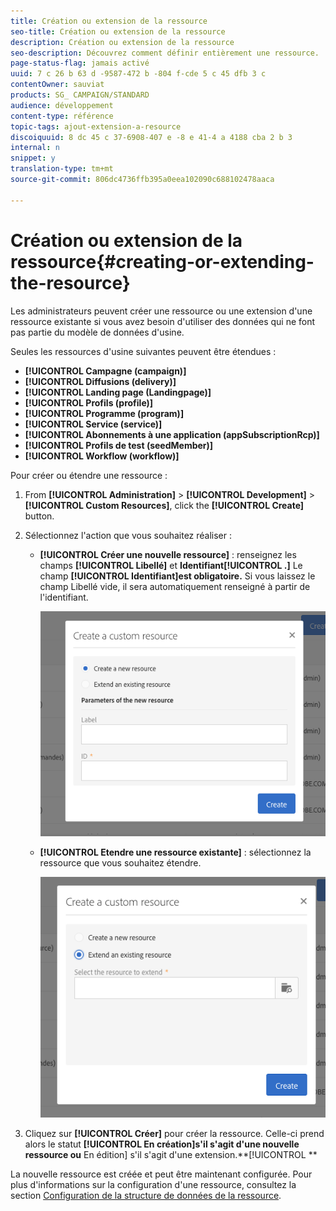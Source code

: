```yaml
---
title: Création ou extension de la ressource
seo-title: Création ou extension de la ressource
description: Création ou extension de la ressource
seo-description: Découvrez comment définir entièrement une ressource.
page-status-flag: jamais activé
uuid: 7 c 26 b 63 d -9587-472 b -804 f-cde 5 c 45 dfb 3 c
contentOwner: sauviat
products: SG_ CAMPAIGN/STANDARD
audience: développement
content-type: référence
topic-tags: ajout-extension-a-resource
discoiquuid: 8 dc 45 c 37-6908-407 e -8 e 41-4 a 4188 cba 2 b 3
internal: n
snippet: y
translation-type: tm+mt
source-git-commit: 806dc4736ffb395a0eea102090c688102478aaca

---
```



# Création ou extension de la ressource{#creating-or-extending-the-resource}

Les administrateurs peuvent créer une ressource ou une extension d'une ressource existante si vous avez besoin d'utiliser des données qui ne font pas partie du modèle de données d'usine.

Seules les ressources d'usine suivantes peuvent être étendues :

* **[!UICONTROL Campagne (campaign)]**
* **[!UICONTROL Diffusions (delivery)]**
* **[!UICONTROL Landing page (Landingpage)]**
* **[!UICONTROL Profils (profile)]**
* **[!UICONTROL Programme (program)]**
* **[!UICONTROL Service (service)]**
* **[!UICONTROL Abonnements à une application (appSubscriptionRcp)]**
* **[!UICONTROL Profils de test (seedMember)]**
* **[!UICONTROL Workflow (workflow)]**

Pour créer ou étendre une ressource :

1. From **[!UICONTROL Administration]** &gt; **[!UICONTROL Development]** &gt; **[!UICONTROL Custom Resources]**, click the **[!UICONTROL Create]** button.
1. Sélectionnez l'action que vous souhaitez réaliser :

   * **[!UICONTROL Créer une nouvelle ressource]** : renseignez les champs **[!UICONTROL Libellé]** et **Identifiant[!UICONTROL .]** Le champ **[!UICONTROL Identifiant]est obligatoire.** Si vous laissez le champ Libellé vide, il sera automatiquement renseigné à partir de l'identifiant.

      ![](assets/schema_extension_2.png)

   * **[!UICONTROL Etendre une ressource existante]** : sélectionnez la ressource que vous souhaitez étendre.

      ![](assets/schema_extension_10.png)

1. Cliquez sur **[!UICONTROL Créer]** pour créer la ressource. Celle-ci prend alors le statut **[!UICONTROL En création]s'il s'agit d'une nouvelle ressource ou** En édition] s'il s'agit d'une extension.**[!UICONTROL **

La nouvelle ressource est créée et peut être maintenant configurée. Pour plus d'informations sur la configuration d'une ressource, consultez la section [Configuration de la structure de données de la ressource](../../developing/using/configuring-the-resource-s-data-structure.md).
